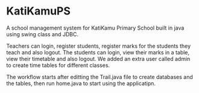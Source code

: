 # KatiKamuPS
A school management system for KatiKamu Primary School built in java using swing class and JDBC.

Teachers can login, register students, register marks for the students they teach and also logout.
The students can login, view their marks in a table, view their timetable and also logout.
We added an extra user called admin to create time tables for different classes.

The workflow starts after editting the Trail.java file to create databases and the tables, then run home.java to start using the applicatipn.

